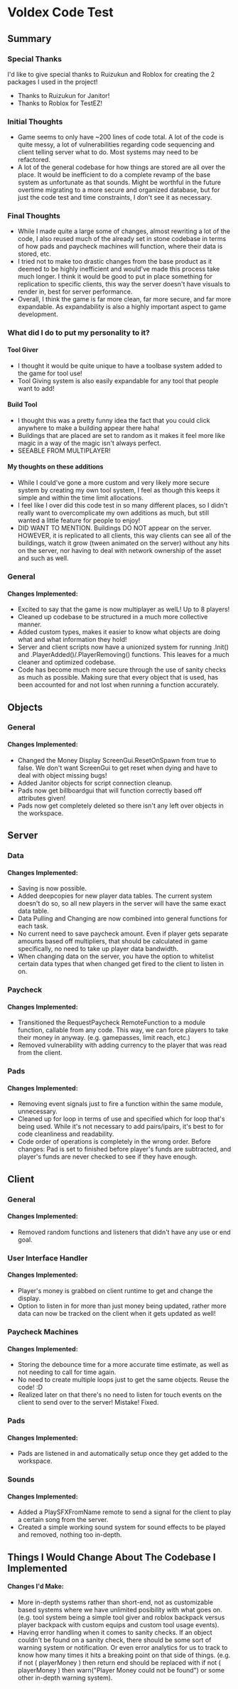 # Voldex Code Test

## Summary

### Special Thanks
I'd like to give special thanks to Ruizukun and Roblox for creating the 2 packages I used in the project!

- Thanks to Ruizukun for Janitor!
- Thanks to Roblox for TestEZ!

### Initial Thoughts
- Game seems to only have ~200 lines of code total. A lot of the code is quite messy, a lot of vulnerabilities regarding code sequencing and client telling server what to do. Most systems may need to be refactored.
- A lot of the general codebase for how things are stored are all over the place. It would be inefficient to do a complete revamp of the base system as unfortunate as that sounds. Might be worthful in the future overtime migrating to a more secure and organized database, but for just the code test and time constraints, I don't see it as necessary.

### Final Thoughts
- While I made quite a large some of changes, almost rewriting a lot of the code, I also reused much of the already set in stone codebase in terms of how pads and paycheck machines will function, where their data is stored, etc.
- I tried not to make too drastic changes from the base product as it deemed to be highly inefficient and would've made this process take much longer. I think it would be good to put in place something for replication to specific clients, this way the server doesn't have visuals to render in, best for server performance.
- Overall, I think the game is far more clean, far more secure, and far more expandable. As expandability is also a highly important aspect to game development.

### What did I do to put my personality to it?
#### Tool Giver
- I thought it would be quite unique to have a toolbase system added to the game for tool use!
- Tool Giving system is also easily expandable for any tool that people want to add!

#### Build Tool
- I thought this was a pretty funny idea the fact that you could click anywhere to make a building appear there haha!
- Buildings that are placed are set to random as it makes it feel more like magic in a way of the magic isn't always perfect.
- SEEABLE FROM MULTIPLAYER!

#### My thoughts on these additions
- While I could've gone a more custom and very likely more secure system by creating my own tool system, I feel as though this keeps it simple and within the time limit allocations.
- I feel like I over did this code test in so many different places, so I didn't really want to overcomplicate my own additions as much, but still wanted a little feature for people to enjoy!
- DID WANT TO MENTION. Buildings DO NOT appear on the server. HOWEVER, it is replicated to all clients, this way clients can see all of the buildings, watch it grow (tween animated on the server) without any hits on the server, nor having to deal with network ownership of the asset and such as well.

### General
#### Changes Implemented:
- Excited to say that the game is now multiplayer as welL! Up to 8 players!
- Cleaned up codebase to be structured in a much more collective manner.
- Added custom types, makes it easier  to know what objects are doing what and what information they hold!
- Server and client scripts now have a unionized system for running .Init() and .PlayerAdded()/.PlayerRemoving() functions. This leaves for a much cleaner and optimized codebase.
- Code has become much more secure through the use of sanity checks as much as possible. Making sure that every object that is used, has been accounted for and not lost when running a function accurately.

## Objects

### General
#### Changes Implemented:
- Changed the Money Display ScreenGui.ResetOnSpawn from true to false. We don't want ScreenGui to get reset when dying and have to deal with object missing bugs!
- Added Janitor objects for script connection cleanup.
- Pads now get billboardgui that will function correctly based off attributes given!
- Pads now get completely deleted so there isn't any left over objects in the workspace.

## Server

### Data
#### Changes Implemented:
- Saving is now possible.
- Added deepcopies for new player data tables. The current system doesn't do so, so all new players in the server will have the same exact data table.
- Data Pulling and Changing are now combined into general functions for each task.
- No current need to save paycheck amount. Even if player gets separate amounts based off multipliers, that should be calculated in game specifically, no need to take up player data bandwidth.
- When changing data on the server, you have the option to whitelist certain data types that when changed get fired to the client to listen in on.

### Paycheck
#### Changes Implemented:
- Transitioned the RequestPaycheck RemoteFunction to a module function, callable from any code. This way, we can force players to take their money in anyway. (e.g. gamepasses, limit reach, etc.)
- Removed vulnerability with adding currency to the player that was read from the client.

### Pads
#### Changes Implemented:
- Removing event signals just to fire a function within the same module, unnecessary.
- Cleaned up for loop in terms of use and specified which for loop that's being used. While it's not necessary to add pairs/ipairs, it's best to for code cleanliness and readability.
- Code order of operations is completely in the wrong order. Before changes: Pad is set to finished before player's funds are subtracted, and player's funds are never checked to see if they have enough.

## Client

### General
#### Changes Implemented:
- Removed random functions and listeners that didn't have any use or end goal.

### User Interface Handler
#### Changes Implemented:
- Player's money is grabbed on client runtime to get and change the display.
- Option to listen in for more than just money being updated, rather more data can now be tracked on the client when it gets updated as well!

### Paycheck Machines
#### Changes Implemented:
- Storing the debounce time for a more accurate time estimate, as well as not needing to call for time again.
- No need to create multiple loops just to get the same objects. Reuse the code! :D
- Realized later on that there's no need to listen for touch events on the client to send over to the server! Mistake! Fixed.

### Pads
#### Changes Implemented:
- Pads are listened in and automatically setup once they get added to the workspace.

### Sounds
#### Changes Implemented:
- Added a PlaySFXFromName remote to send a signal for the client to play a certain song from the server.
- Created a simple working sound system for sound effects to be played and removed, nothing too in-depth.

## Things I Would Change About The Codebase I Implemented
#### Changes I'd Make:
- More in-depth systems rather than short-end, not as customizable based systems where we have unlimited posibility with what goes on. (e.g. tool system being a simple tool giver and roblox backpack versus player backpack with custom equips and custom tool usage events).
- Having error handling when it comes to sanity checks. If an object couldn't be found on a sanity check, there should be some sort of warning system or notification. Or even error analytics for us to track to know how many times it hits a breaking point on that side of things. (e.g. if not ( playerMoney ) then return end should be replaced with if not ( playerMoney ) then warn("Player Money could not be found") or some other in-depth warning system).